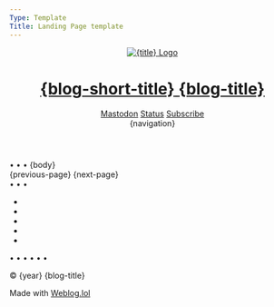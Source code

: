 ```yaml
---
Type: Template
Title: Landing Page template
---
```


<!DOCTYPE html>
<html lang="en">
  <!-- Landing Page template -->
  <!-- GitHub file path: 
  configuration/landing-page-template.md -->
  <!-- HEAD -->
  <head>
    <!-- Primary metadata -->
    <meta charset="UTF-8">
    <meta name="viewport" content="width=device-width, initial-scale=1">
    <title>{blog-title}</title>
    <meta name="description" content="{blog-description}">
    <meta name="author" content="{blog-author}">
    <!-- OpenGraph metadata -->
    <meta property="og:title" content="{blog-title}">
    <meta property="og:description" content="{blog-description}">
    <meta property="og:type" content="article">
    <meta property="og:url" content="{base-path}">
    <meta property="og:image" content="https://profiles.cache.lol/{address}/picture.png">
    <!-- Fediverse (Mastodon) -->
    <meta name="fediverse:creator" content="{fediverse-creator}">
    <link rel="me" href="{mastodon-url}">
    <!-- FEEDS -->
    <link rel="alternate" type="application/atom+xml" title="{blog-title} Atom Feed" href="{atom-url}">
    <link rel="alternate" type="application/rss+xml" title="{blog-title} RSS Feed" href="{rss-url}">
    <link rel="alternate" type="application/json" title="{blog-title} JSON Feed" href="{json-url}">
    <!-- BLOGROLL -->
    <!-- <link rel="blogroll" type="text/xml" href="/blogroll/opml.xml" title="{title} blogroll"> -->
    <!-- ICONS -->
    <!-- REL ICON -->
    <link rel='icon' href='https://{address}.omg.lol/favicon.ico'>
    <!-- SHORTCUT ICON -->
    <link rel="shortcut icon" href="https://{address}.omg.lol/favicon.ico">
    <!-- APPLE-TOUCH-ICON.PNG -->
    <link rel="apple-touch-icon" href="https://profiles.cache.lol/{address}/picture.png">
    <meta name="apple-mobile-web-app-title" content="{blog-short-title}">
    <meta name="apple-mobile-web-app-capable" content="yes">
    <!-- SITE.WEBMANIFEST -->
    <link rel="manifest" href="/site.webmanifest">
    <!-- COLOR SCHEME -->
    <meta name="color-scheme" content="light dark">
    <!-- THEME COLOR -->
    <meta name="theme-color" content="#FFFFFF" media="(prefers-color-scheme: light)">
    <meta name="theme-color" content="#000000" media="(prefers-color-scheme: dark)">
    <!-- STYLESHEET -->
    <link rel="stylesheet" href="/css/style.css">
  </head>
  <!-- BODY -->
  <body class="body">
    <!-- HEADER -->
    <header class="header">
      <div class="header-top-row">
        <div class="logo-title">
          <a href="/">
            <img src="https://profiles.cache.lol/{address}/picture.png" alt="{title} Logo">
            <h1 class="blog-title">
              <span class="short">{blog-short-title}</span>
              <span class="long">{blog-title}</span>
            </h1>
          </a>
        </div>
        <div class="header-icons">
          <a href="{mastodon-url}"><i class="fa-brands fa-mastodon"></i><span>Mastodon</span></a>
          <a href="https://{base-path}/status"><i class="fa-solid fa-face-grin"></i><span>Status</span></a>
          <a href="https://{base-path}/subscribe"><i class="fa-solid fa-rss"></i><span>Subscribe</span></a>
        </div>
      </div>
      <div class="blog-navigation">
        {navigation}
      </div>
    </header>
    <!-- MAIN -->
    <main class="main">
      <span class="divider">&bull; &bull; &bull;</span>
      {body}
      <span class="top-pagination-divider"></span>
      <nav class="pagination">
        {previous-page}
        {next-page}
      </nav>
      <span class="bottom-pagination-divider"></span>
    </main>
    <!-- FOOTER -->
    <footer class="footer">
      <span class="divider">&bull; &bull; &bull;</span>
      <ul class="socials">
        <li>
          <a rel="me" href="https://social.lol/@luxury_format">
            <i class="fa-brands fa-mastodon"></i>
          </a>
        </li>
        <li>
          <a rel="me" href="https://bsky.app/profile/luxury-format.bsky.social">
            <i class="fa-brands fa-bluesky"></i>
          </a>
        </li>
        <li>
          <a rel="me" href="https://discordapp.com/users/434798061370474526">
            <i class="fa-brands fa-discord"></i>
          </a>
        </li>
        <li>
          <a rel="me" href="https://luxury-format.omg.lol">
            <i class="omg-icon omg-prami"></i>
          </a>
        </li>
        <li>
          <a rel="me" href="https://github.com/luxury-format">
            <i class="fa-brands fa-github"></i>
          </a>
        </li>
      </ul>
      <span class="divider">&bull; &bull; &bull;</span>
      <!-- STATUSLOG -->
      <script src="https://status.lol/{address}.js?time&link&fluent&pretty"></script>
      <span class="divider">&bull; &bull; &bull;</span>
      <p>&copy; {year} {blog-title}</p>
      <p class="footer-weblog-p">Made with <a href="https://home.omg.lol/referred-by/{address}"><span class="logotype">Weblog<span class="logotype dot">.</span>lol</span></a></p>
    </footer>
  </body>
</html>
